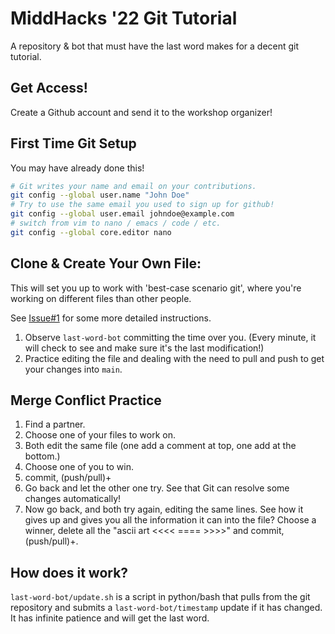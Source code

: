 # MiddHacks '22 Git Tutorial

A repository & bot that must have the last word makes for a decent git tutorial.

## Get Access!

Create a Github account and send it to the workshop organizer!

## First Time Git Setup

You may have already done this!

```bash
# Git writes your name and email on your contributions.
git config --global user.name "John Doe"
# Try to use the same email you used to sign up for github!
git config --global user.email johndoe@example.com
# switch from vim to nano / emacs / code / etc.
git config --global core.editor nano
```

## Clone & Create Your Own File:

This will set you up to work with 'best-case scenario git', where you're working on different files than other people.

See [Issue#1](https://github.com/jjfiv/middhacks22-git/issues/1) for some more detailed instructions.

1. Observe ``last-word-bot`` committing the time over you. (Every minute, it will check to see and make sure it's the last modification!)
2. Practice editing the file and dealing with the need to pull and push to get your changes into ``main``.

## Merge Conflict Practice

1. Find a partner.
2. Choose one of your files to work on.
3. Both edit the same file (one add a comment at top, one add at the bottom.)
4. Choose one of you to win.
5. commit, (push/pull)+
6. Go back and let the other one try. See that Git can resolve some changes automatically!
7. Now go back, and both try again, editing the same lines. See how it gives up and gives you all the information it can into the file? Choose a winner, delete all the "ascii art <<<< ==== >>>>" and commit, (push/pull)+.

## How does it work?

``last-word-bot/update.sh`` is a script in python/bash that pulls from the git repository and submits a ``last-word-bot/timestamp`` update if it has changed. It has infinite patience and will get the last word.
